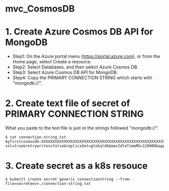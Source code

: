 # mvc_CosmosDB


# 1. Create Azure Cosmos DB API for MongoDB

- Step1: On the Azure portal menu (https://portal.azure.com), or from the Home page, select Create a resource.
- Step2: Select Databases, and then select Azure Cosmos DB.
- Step3: Select Azure Cosmos DB API for MongoDB.
- Step4: Copy the PRIMARY CONNECTION STRING which starts with "mongodb://".

# 2. Create text file of secret of PRIMARY CONNECTION STRING
What you paste to the text file is just ot the strings followed "mongodb://".
```
$ cat connection-string.txt 
myfirstcosmosdb:XXXXXXXXXXXXXXXXXXXXXXXXXXXXXXXXXXXXXXXXXXXXXXXXXXXXXXXXXXXXXXXXXXXXXXXXXXXXXXXXXXXXXX==@myfirstcosmosdb.mongo.cosmos.azure.com:10255/?ssl=true&retrywrites=false&replicaSet=globaldb&maxIdleTimeMS=120000&appName=@myfirstcosmosdb@
```

# 3. Create secret as a k8s resouce
```
$ kubectl create secret generic connectionstring --from-file=secretenv=./connection-string.txt
```

